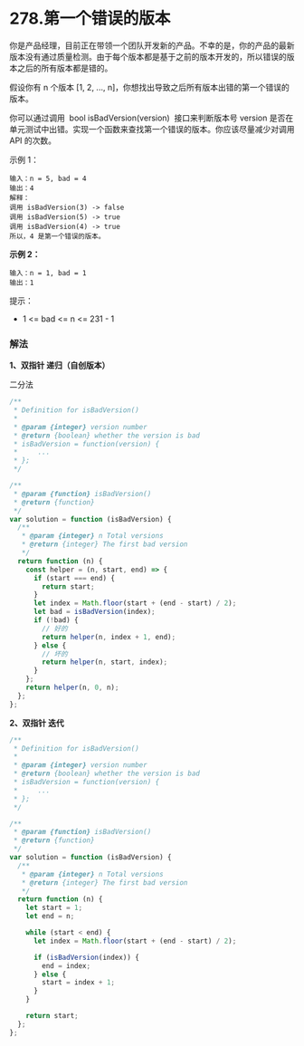 # 278.第一个错误的版本

你是产品经理，目前正在带领一个团队开发新的产品。不幸的是，你的产品的最新版本没有通过质量检测。由于每个版本都是基于之前的版本开发的，所以错误的版本之后的所有版本都是错的。

假设你有 n 个版本 [1, 2, ..., n]，你想找出导致之后所有版本出错的第一个错误的版本。

你可以通过调用  bool isBadVersion(version)  接口来判断版本号 version 是否在单元测试中出错。实现一个函数来查找第一个错误的版本。你应该尽量减少对调用 API 的次数。

示例 1：

```
输入：n = 5, bad = 4
输出：4
解释：
调用 isBadVersion(3) -> false
调用 isBadVersion(5) -> true
调用 isBadVersion(4) -> true
所以，4 是第一个错误的版本。
```

**示例 2：**

```
输入：n = 1, bad = 1
输出：1
```

提示：

- 1 <= bad <= n <= 231 - 1

### 解法

**1、双指针 递归（自创版本）**

二分法

```js
/**
 * Definition for isBadVersion()
 *
 * @param {integer} version number
 * @return {boolean} whether the version is bad
 * isBadVersion = function(version) {
 *     ...
 * };
 */

/**
 * @param {function} isBadVersion()
 * @return {function}
 */
var solution = function (isBadVersion) {
  /**
   * @param {integer} n Total versions
   * @return {integer} The first bad version
   */
  return function (n) {
    const helper = (n, start, end) => {
      if (start === end) {
        return start;
      }
      let index = Math.floor(start + (end - start) / 2);
      let bad = isBadVersion(index);
      if (!bad) {
        // 好的
        return helper(n, index + 1, end);
      } else {
        // 坏的
        return helper(n, start, index);
      }
    };
    return helper(n, 0, n);
  };
};
```

**2、双指针 迭代**

```js
/**
 * Definition for isBadVersion()
 *
 * @param {integer} version number
 * @return {boolean} whether the version is bad
 * isBadVersion = function(version) {
 *     ...
 * };
 */

/**
 * @param {function} isBadVersion()
 * @return {function}
 */
var solution = function (isBadVersion) {
  /**
   * @param {integer} n Total versions
   * @return {integer} The first bad version
   */
  return function (n) {
    let start = 1;
    let end = n;

    while (start < end) {
      let index = Math.floor(start + (end - start) / 2);

      if (isBadVersion(index)) {
        end = index;
      } else {
        start = index + 1;
      }
    }

    return start;
  };
};
```
